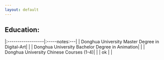 ```yaml
---
layout: default
---
```

## Education:
|:------------------|:-----notes:---|
| Donghua University Master Degree in Digital-Art| |
| Donghua University Bachelor Degree in Animation| |
| Donghua University Chinese Courses (1-4)| |
| ok                | |

